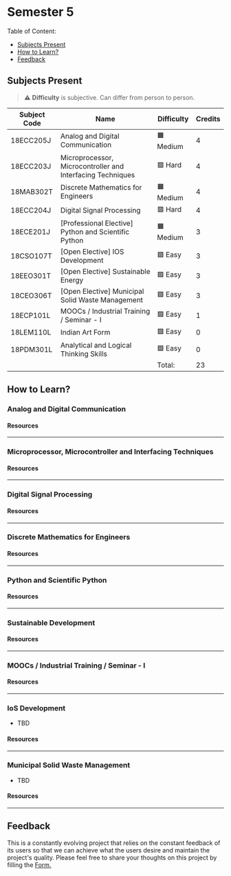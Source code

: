 # Semester 5

Table of Content:

- [Subjects Present](#subjects-present)
- [How to Learn?](#how-to-learn)
- [Feedback](#feedback)

## Subjects Present

> ⚠ **Difficulty** is subjective. Can differ from person to person.

| Subject Code | Name | Difficulty | Credits |
| ------------ | ---- | ---------- | ------- |
| 18ECC205J | Analog and Digital Communication | 🟧 Medium | 4 |
| 18ECC203J | Microprocessor, Microcontroller and Interfacing Techniques | 🟥 Hard | 4 |
| 18MAB302T | Discrete Mathematics for Engineers | 🟧 Medium | 4 |
| 18ECC204J | Digital Signal Processing	| 🟥 Hard | 4 |
| 18ECE201J | [Professional Elective] Python and Scientific Python | 🟧 Medium | 3 |
| 18CSO107T | [Open Elective] IOS Development | 🟩 Easy | 3 |
| 18EEO301T | [Open Elective] Sustainable Energy | 🟩 Easy | 3 |
| 18CEO306T | [Open Elective] Municipal Solid Waste Management | 🟩 Easy | 3 |
| 18ECP101L | MOOCs / Industrial Training / Seminar - I | 🟩 Easy | 1 |
| 18LEM110L | Indian Art Form | 🟩 Easy | 0 |
| 18PDM301L | Analytical and Logical Thinking Skills | 🟩 Easy | 0 |
| | | Total: | 23 |

## How to Learn?

### Analog and Digital Communication

#### Resources

---

### Microprocessor, Microcontroller and Interfacing Techniques

#### Resources

---

### Digital Signal Processing

#### Resources

---

### Discrete Mathematics for Engineers

#### Resources

---

### Python and Scientific Python

#### Resources

---

### Sustainable Development

#### Resources

---

### MOOCs / Industrial Training / Seminar - I

#### Resources

---

### IoS Development

* TBD

#### Resources

---

### Municipal Solid Waste Management

* TBD

#### Resources

---

## Feedback

This is a constantly evolving project that relies on the constant feedback of its users so that we can achieve what the users desire and maintain the project's quality. Please feel free to share your thoughts on this project by filling the <a href="https://docs.google.com/forms/d/e/1FAIpQLSfNQDOQkEKPubOBRIhselYTjCv82qv7qTyPh6exFvkT3sumhw/viewform?entry.34189569=Notes+Initiative">Form.</a>
